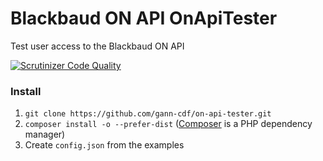 # Blackbaud ON API OnApiTester
Test user access to the Blackbaud ON API

[![Scrutinizer Code Quality](https://scrutinizer-ci.com/g/gann-cdf/on-api-tester/badges/quality-score.png?b=master)](https://scrutinizer-ci.com/g/gann-cdf/on-api-tester/?branch=master)

### Install

  1. `git clone https://github.com/gann-cdf/on-api-tester.git`
  2. `composer install -o --prefer-dist` ([Composer](https://getcomposer.org) is a PHP dependency manager)
  3. Create `config.json` from the examples
